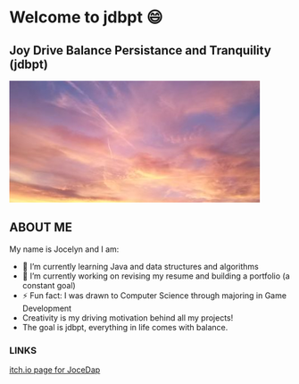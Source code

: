# Welcome to jdbpt 😄

## Joy Drive Balance Persistance and Tranquility (jdbpt)
![Beautiful picture of the sky adorned in peach, lavendar, magenta, and goal tinted clouds](./half_bgrimglogo.jpg)

## ABOUT ME

My name is Jocelyn and I am:
- 🌱 I’m currently learning Java and data structures and algorithms
- 🔭 I’m currently working on revising my resume and building a portfolio (a constant goal)
- ⚡ Fun fact: I was drawn to Computer Science through majoring in Game Development
- Creativity is my driving motivation behind all my projects!
- The goal is jdbpt, everything in life comes with balance.

### LINKS

[itch.io page for JoceDap](https://jocedap.itch.io/)
<!--
**jdbpt/jdbpt** is a ✨ _special_ ✨ repository because its `README.md` (this file) appears on your GitHub profile.

Here are some ideas to get you started:

- 🔭 I’m currently working on ...
- 🌱 I’m currently learning ...
- 👯 I’m looking to collaborate on ...
- 🤔 I’m looking for help with ...
- 💬 Ask me about ...
- 📫 How to reach me: ...
- 😄 Pronouns: ...
- ⚡ Fun fact: ...
-->
